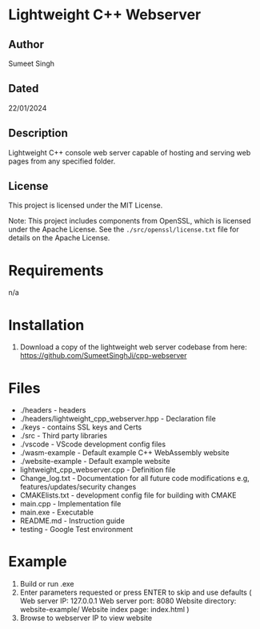 # Lightweight C++ Webserver

## Author
Sumeet Singh

## Dated
22/01/2024

## Description
Lightweight C++ console web server capable of hosting and serving web pages from any specified folder.

## License
This project is licensed under the MIT License.

Note: This project includes components from OpenSSL, which is licensed under the Apache License.
See the `./src/openssl/license.txt` file for details on the Apache License.


# Requirements

n/a


# Installation

1. Download a copy of the lightweight web server codebase from here: https://github.com/SumeetSinghJi/cpp-webserver


# Files

* ./headers - headers
* ./headers/lightweight_cpp_webserver.hpp - Declaration file
* ./keys - contains SSL keys and Certs
* ./src - Third party libraries
* ./vscode - VScode development config files
* ./wasm-example - Default example C++ WebAssembly website
* ./website-example - Default example website
* lightweight_cpp_webserver.cpp - Definition file
* Change_log.txt - Documentation for all future code modifications e.g, features/updates/security changes
* CMAKElists.txt - development config file for building with CMAKE
* main.cpp - Implementation file
* main.exe - Executable
* README.md - Instruction guide
* testing - Google Test environment


# Example

1. Build or run .exe
2. Enter parameters requested or press ENTER to skip and use defaults (
    Web server IP: 127.0.0.1
    Web server port: 8080
    Website directory: website-example/
    Website index page: index.html
)
3. Browse to webserver IP to view website